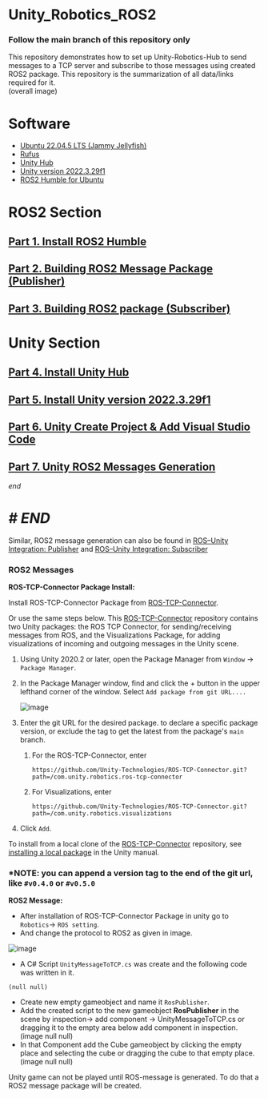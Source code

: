 # Unity_Robotics_ROS2
### Follow the main branch of this repository only
This repository demonstrates how to set up Unity-Robotics-Hub to send messages to a TCP server and subscribe to those messages using created ROS2 package. This repository is the summarization of all data/links required for it. <br />
(overall image)
# Software
- [Ubuntu 22.04.5 LTS (Jammy Jellyfish)](https://releases.ubuntu.com/jammy/)
- [Rufus](https://rufus.ie/en/)
- [Unity Hub](https://docs.unity3d.com/hub/manual/InstallHub.html#install-hub-linux)
- [Unity version 2022.3.29f1](https://unity.com/releases/editor/archive)
- [ROS2 Humble for Ubuntu](https://docs.ros.org/en/humble/Installation/Ubuntu-Install-Debs.html)
# ROS2 Section 
## [Part 1. Install ROS2 Humble](https://github.com/matsive/Unity_Robotics_ROS2/blob/main/Documentation/ROS2%20Section/Part%201.%20Install%20ROS2%20Humble.md)
## [Part 2. Building ROS2 Message Package (Publisher)](https://github.com/matsive/Unity_Robotics_ROS2/blob/main/Documentation/ROS2%20Section/Part%202.%20Building%20ROS2%20Message%20Package.md)
## [Part 3. Building ROS2 package (Subscriber)](https://github.com/matsive/Unity_Robotics_ROS2/blob/main/Documentation/ROS2%20Section/Part%203.%20Building%20ROS2%20package.md)
# Unity Section<br />
## [Part 4. Install Unity Hub](https://github.com/matsive/Unity_Robotics_ROS2/blob/main/Documentation/Unity%20Section/Part%204.%20Install%20Unity%20Hub.md)<br />
## [Part 5. Install Unity version 2022.3.29f1](https://github.com/matsive/Unity_Robotics_ROS2/blob/main/Documentation/Unity%20Section/Part%205.%20Install%20Unity%20System.md)
## [Part 6. Unity Create Project & Add Visual Studio Code](https://github.com/matsive/Unity_Robotics_ROS2/blob/main/Documentation/Unity%20Section/Part%206.%20Unity%20Create%20Project%20%26%20Add%20Visual%20Studio%20Code.md)
## [Part 7. Unity ROS2 Messages Generation](https://github.com/matsive/Unity_Robotics_ROS2/blob/main/Documentation/Unity%20Section/Part%207.%20Unity%20ROS2%20Messages%20Generation.md)




_end_
<div align="justify">
</div>
<!-- <div align="center">
  <img src="https://github.com/user-attachments/assets/65232309-1d2b-44ab-8bba-23993dca465d" alt="Screenshot" width="800"/>
</div>
<br />
![Screenshot from 2024-10-07 20-47-17](https://github.com/user-attachments/assets/12e8d452-b3e4-499d-a7ce-59f5c86420c7)
<div align="center">
  <img src="https://github.com/user-attachments/assets/12e8d452-b3e4-499d-a7ce-59f5c86420c7" alt="Screenshot" width="800"/>
  ![Screenshot from 2024-10-07 21-21-22](https://github.com/user-attachments/assets/0806faeb-d7c1-495b-b55a-d9f7d084b547)
  ![image](https://github.com/user-attachments/assets/080a5f05-d9f4-4b8d-bad0-63b8e92c33f2)
</div>-->


# _# END_




Similar, ROS2 message generation can also be found in [ROS–Unity Integration: Publisher](https://github.com/Unity-Technologies/Unity-Robotics-Hub/blob/main/tutorials/ros_unity_integration/publisher.md) and [ROS–Unity Integration: Subscriber](https://github.com/Unity-Technologies/Unity-Robotics-Hub/blob/main/tutorials/ros_unity_integration/subscriber.md)


### ROS2 Messages
**ROS-TCP-Connector Package Install:** <br />

Install ROS-TCP-Connector Package from [ROS-TCP-Connector](https://github.com/Unity-Technologies/ROS-TCP-Connector/tree/main).

Or use the same steps below. This [ROS-TCP-Connector](https://github.com/Unity-Technologies/ROS-TCP-Connector/tree/main) repository contains two Unity packages: the ROS TCP Connector, for sending/receiving messages from ROS, and the Visualizations Package, for adding visualizations of incoming and outgoing messages in the Unity scene.

1. Using Unity 2020.2 or later, open the Package Manager from `Window` -> `Package Manager`.
2. In the Package Manager window, find and click the + button in the upper lefthand corner of the window. Select `Add package from git URL....`
   
    ![image](https://user-images.githubusercontent.com/29758400/110989310-8ea36180-8326-11eb-8318-f67ee200a23d.png)
   
4. Enter the git URL for the desired package. to declare a specific package version, or exclude the tag to get the latest from the package's `main` branch.
    1. For the ROS-TCP-Connector, enter
       ```
       https://github.com/Unity-Technologies/ROS-TCP-Connector.git?path=/com.unity.robotics.ros-tcp-connector
       ```
    2. For Visualizations, enter
       ```
       https://github.com/Unity-Technologies/ROS-TCP-Connector.git?path=/com.unity.robotics.visualizations
       ```
5. Click `Add`.

To install from a local clone of the [ROS-TCP-Connector](https://github.com/Unity-Technologies/ROS-TCP-Connector/tree/main) repository, see [installing a local package](https://docs.unity3d.com/Manual/upm-ui-local.html) in the Unity manual.

### *NOTE: you can append a version tag to the end of the git url, like `#v0.4.0` or `#v0.5.0`

**ROS2 Message:** <br />
 - After installation of ROS-TCP-Connector Package in unity go to `Robotics`-> `ROS setting`.<br />
 - And change the protocol to ROS2 as given in image.<br />
 
![image](https://github.com/user-attachments/assets/c72c3e62-a426-402b-9fe6-0d2039c71dc5)

 - A C# Script `UnityMessageToTCP.cs` was create and the following code was written in it.
```
(null null)
```
 - Create new empty gameobject and name it `RosPublisher`.
 - Add the created script to the new gameobject **RosPublisher** in the scene by inspection-> add component -> UnityMessageToTCP.cs or dragging it to the empty area below add component in inspection.<br />
(image null null)
 - In that Component add the Cube gameobject by clicking the empty place and selecting the cube or dragging the cube to that empty place.<br />
(image null null)

Unity game can not be played until ROS-message is generated. To do that a ROS2 message package will be created.

